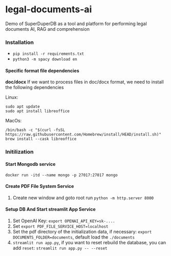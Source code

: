 # legal-documents-ai
Demo of SuperDuperDB as a tool and platform for performing legal documents AI, RAG and comprehension
### Installation
- `pip install -r requirements.txt`
- `python3 -m spacy download en`

#### Specific format file dependencies

**doc/docx**
If we want to process files in doc/docx format, we need to install the following dependencies

Linux: 
```
sudo apt update
sudo apt install libreoffice
```

MacOs: 

```
/bin/bash -c "$(curl -fsSL https://raw.githubusercontent.com/Homebrew/install/HEAD/install.sh)"
brew install --cask libreoffice
```

### Initilization

#### Start Mongodb service

```
docker run -itd --name mongo -p 27017:27017 mongo
```
#### Create PDF File System Service

1. Create new window and goto root run `python -m http.server 8000`


#### Setup DB And Start streamlit App Service

1. Set OpenAI Key: `export OPENAI_API_KEY=sk-....`
2. Set `export PDF_FILE_SERVICE_HOST=localhost`
3. Set the pdf directory of the initialization data, if necessary: `export DOCUMENTS_FOLDER=documents`, default load the `./documents`
4. `streamlit run app.py`, if you want to reset rebuild the database, you can add `reset`: `streamlit run app.py -- --reset`

